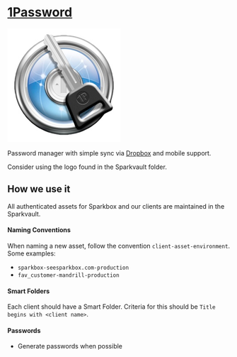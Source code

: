 [1Password][1password]
=====

[![1password][1password_image]][1password]

Password manager with simple sync via [Dropbox][sparkbox_dropbox] and mobile support.

Consider using the logo found in the Sparkvault folder.

How we use it
-------

All authenticated assets for Sparkbox and our clients are maintained in the Sparkvault.

#### Naming Conventions
When naming a new asset, follow the convention `client-asset-environment`.  Some examples:

* `sparkbox-seesparkbox.com-production`
* `fav_customer-mandrill-production`

#### Smart Folders
Each client should have a Smart Folder.  Criteria for this should be `Title begins with <client name>`.

#### Passwords
* Generate passwords when possible


[1password]: https://agilebits.com/onepassword
[1password_image]: ./1password-logo.jpg
[sparkbox_dropbox]: ../../services/dropbox
